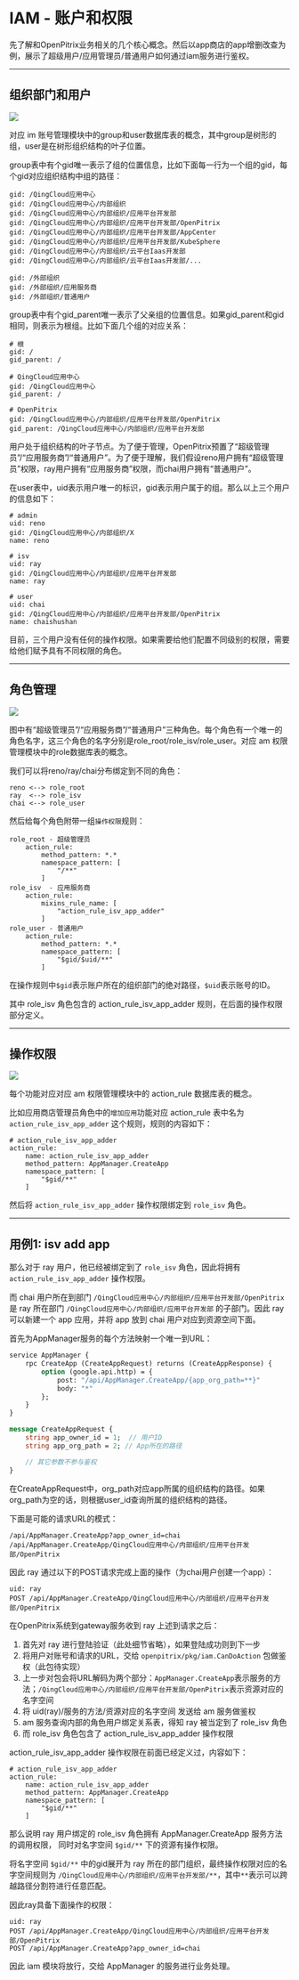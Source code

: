 # IAM - 账户和权限

先了解和OpenPitrix业务相关的几个核心概念。然后以app商店的app增删改查为例，展示了超级用户/应用管理员/普通用户如何通过iam服务进行鉴权。

-----
## 组织部门和用户

![](./images/iam-group-user.png)

对应 im 账号管理模块中的group和user数据库表的概念，其中group是树形的组，user是在树形组织结构的叶子位置。

group表中有个gid唯一表示了组的位置信息，比如下面每一行为一个组的gid，每个gid对应组织结构中组的路径：

```
gid: /QingCloud应用中心
gid: /QingCloud应用中心/内部组织
gid: /QingCloud应用中心/内部组织/应用平台开发部
gid: /QingCloud应用中心/内部组织/应用平台开发部/OpenPitrix
gid: /QingCloud应用中心/内部组织/应用平台开发部/AppCenter
gid: /QingCloud应用中心/内部组织/应用平台开发部/KubeSphere
gid: /QingCloud应用中心/内部组织/云平台Iaas开发部
gid: /QingCloud应用中心/内部组织/云平台Iaas开发部/...

gid: /外部组织
gid: /外部组织/应用服务商
gid: /外部组织/普通用户
```

group表中有个gid_parent唯一表示了父亲组的位置信息。如果gid_parent和gid相同，则表示为根组。比如下面几个组的对应关系：

```
# 根
gid: /
gid_parent: /

# QingCloud应用中心
gid: /QingCloud应用中心
gid_parent: /

# OpenPitrix
gid: /QingCloud应用中心/内部组织/应用平台开发部/OpenPitrix
gid_parent: /QingCloud应用中心/内部组织/应用平台开发部
```

用户处于组织结构的叶子节点。为了便于管理，OpenPitrix预置了“超级管理员”/“应用服务商”/“普通用户”。为了便于理解，我们假设reno用户拥有“超级管理员”权限，ray用户拥有“应用服务商”权限，而chai用户拥有“普通用户”。

在user表中，uid表示用户唯一的标识，gid表示用户属于的组。那么以上三个用户的信息如下：

```
# admin
uid: reno
gid: /QingCloud应用中心/内部组织/X
name: reno

# isv
uid: ray
gid: /QingCloud应用中心/内部组织/应用平台开发部
name: ray

# user
uid: chai
gid: /QingCloud应用中心/内部组织/应用平台开发部/OpenPitrix
name: chaishushan
```

目前，三个用户没有任何的操作权限。如果需要给他们配置不同级别的权限，需要给他们赋予具有不同权限的角色。

-----
## 角色管理

![](./images/iam-role.png)

图中有“超级管理员”/“应用服务商”/“普通用户”三种角色。每个角色有一个唯一的角色名字，这三个角色的名字分别是role_root/role_isv/role_user。对应 am 权限管理模块中的role数据库表的概念。

我们可以将reno/ray/chai分布绑定到不同的角色：

```
reno <--> role_root
ray  <--> role_isv
chai <--> role_user
```

然后给每个角色附带一组`操作权限`规则：

```
role_root - 超级管理员
	action_rule:
		method_pattern: *.*
		namespace_pattern: [
			"/**"
		]
role_isv  - 应用服务商
	action_rule:
		mixins_rule_name: [
			"action_rule_isv_app_adder"
		]
role_user - 普通用户
	action_rule:
		method_pattern: *.*
		namespace_pattern: [
			"$gid/$uid/**"
		]
```

在操作规则中`$gid`表示账户所在的组织部门的绝对路径，`$uid`表示账号的ID。

其中 role_isv 角色包含的 action_rule_isv_app_adder 规则，在后面的操作权限部分定义。

-----
## 操作权限

![](./images/iam-role-action-rule.png)

每个功能对应对应 am 权限管理模块中的 action_rule 数据库表的概念。

比如应用商店管理员角色中的`增加应用`功能对应 action_rule 表中名为 `action_rule_isv_app_adder` 这个规则，规则的内容如下：

```
# action_rule_isv_app_adder
action_rule:
	name: action_rule_isv_app_adder
	method_pattern: AppManager.CreateApp
	namespace_pattern: [
		"$gid/**"
	]
```

然后将 `action_rule_isv_app_adder` 操作权限绑定到 `role_isv` 角色。

-----

## 用例1: isv add app

那么对于 ray 用户，他已经被绑定到了 `role_isv` 角色，因此将拥有`action_rule_isv_app_adder` 操作权限。

而 chai 用户所在到部门 `/QingCloud应用中心/内部组织/应用平台开发部/OpenPitrix` 是 ray 所在部门 `/QingCloud应用中心/内部组织/应用平台开发部` 的子部门。因此 ray 可以新建一个 app 应用，并将 app 放到 chai 用户对应到资源空间下面。

首先为AppManager服务的每个方法映射一个唯一到URL：

```protobuf
service AppManager {
	rpc CreateApp (CreateAppRequest) returns (CreateAppResponse) {
		option (google.api.http) = {
			post: "/api/AppManager.CreateApp/{app_org_path=**}"
			body: "*"
		};
	}
}

message CreateAppRequest {
	string app_owner_id = 1;  // 用户ID
	string app_org_path = 2; // App所在的路径

	// 其它参数不参与鉴权
}
```

在CreateAppRequest中，org_path对应app所属的组织结构的路径。如果org_path为空的话，则根据user_id查询所属的组织结构的路径。

下面是可能的请求URL的模式：

```
/api/AppManager.CreateApp?app_owner_id=chai
/api/AppManager.CreateApp/QingCloud应用中心/内部组织/应用平台开发部/OpenPitrix
```

因此 ray 通过以下的POST请求完成上面的操作（为chai用户创建一个app）：

```
uid: ray
POST /api/AppManager.CreateApp/QingCloud应用中心/内部组织/应用平台开发部/OpenPitrix
```

在OpenPitrix系统到gateway服务收到 ray 上述到请求之后：

1. 首先对 ray 进行登陆验证（此处细节省略），如果登陆成功则到下一步
1. 将用户对账号和请求的URL，交给 `openpitrix/pkg/iam.CanDoAction` 包做鉴权（此包待实现）
1. 上一步对包会将URL解码为两个部分：`AppManager.CreateApp`表示服务的方法；`/QingCloud应用中心/内部组织/应用平台开发部/OpenPitrix`表示资源对应的名字空间
1. 将 uid(ray)/服务的方法/资源对应的名字空间 发送给 am 服务做鉴权
1. am 服务查询内部的角色用户绑定关系表，得知 ray 被当定到了 role_isv 角色
1. 而 role_isv 角色包含了 action_rule_isv_app_adder 操作权限

action_rule_isv_app_adder 操作权限在前面已经定义过，内容如下：

```
# action_rule_isv_app_adder
action_rule:
	name: action_rule_isv_app_adder
	method_pattern: AppManager.CreateApp
	namespace_pattern: [
		"$gid/**"
	]
```

那么说明 ray 用户绑定的 role_isv 角色拥有 AppManager.CreateApp 服务方法的调用权限，
同时对名字空间 `$gid/**` 下的资源有操作权限。

将名字空间 `$gid/**` 中的gid展开为 ray 所在的部门组织，最终操作权限对应的名字空间规则为
`/QingCloud应用中心/内部组织/应用平台开发部/**`，其中`**`表示可以跨越路径分割符进行任意匹配。

因此ray具备下面操作的权限：

```
uid: ray
POST /api/AppManager.CreateApp/QingCloud应用中心/内部组织/应用平台开发部/OpenPitrix
POST /api/AppManager.CreateApp?app_owner_id=chai
```

因此 iam 模块将放行，交给 AppManager 的服务进行业务处理。


